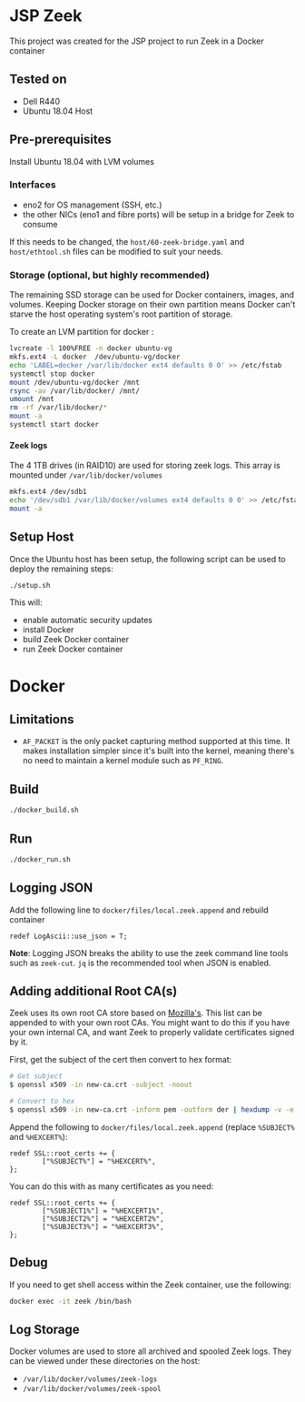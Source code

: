 # JSP Zeek
This project was created for the JSP project to run Zeek in a Docker container

## Tested on
* Dell R440
* Ubuntu 18.04 Host

## Pre-prerequisites

Install Ubuntu 18.04 with LVM volumes

### Interfaces
- eno2 for OS management (SSH, etc.)
- the other NICs (eno1 and fibre ports) will be setup in a bridge for Zeek to consume

If this needs to be changed, the `host/60-zeek-bridge.yaml` and `host/ethtool.sh` files can be modified to suit your needs.

### Storage (optional, but highly recommended)
The remaining SSD storage can be used for Docker containers, images, and volumes. Keeping Docker storage on their own partition
means Docker can't starve the host operating system's root partition of storage.

To create an LVM partition for docker :

```bash
lvcreate -l 100%FREE -n docker ubuntu-vg
mkfs.ext4 -L docker  /dev/ubuntu-vg/docker
echo 'LABEL=docker /var/lib/docker ext4 defaults 0 0' >> /etc/fstab
systemctl stop docker
mount /dev/ubuntu-vg/docker /mnt
rsync -av /var/lib/docker/ /mnt/
umount /mnt
rm -rf /var/lib/docker/*
mount -a
systemctl start docker
```

#### Zeek logs
The 4 1TB drives (in RAID10) are used for storing zeek logs.
This array is mounted under `/var/lib/docker/volumes`

```bash
mkfs.ext4 /dev/sdb1
echo '/dev/sdb1 /var/lib/docker/volumes ext4 defaults 0 0' >> /etc/fstab
mount -a
```

## Setup Host

Once the Ubuntu host has been setup, the following script can be used to deploy the remaining steps:

```bash
./setup.sh
```

This will:
* enable automatic security updates
* install Docker
* build Zeek Docker container
* run Zeek Docker container


# Docker
## Limitations
* `AF_PACKET` is the only packet capturing method supported at this time. It makes installation simpler since it's built into the kernel, meaning there's no need to maintain a kernel module such as `PF_RING`.

## Build
```bash
./docker_build.sh
```

## Run
```bash
./docker_run.sh
```

## Logging JSON
Add the following line to `docker/files/local.zeek.append` and rebuild container
```
redef LogAscii::use_json = T;
```

**Note**: Logging JSON breaks the ability to use the zeek command line tools such as `zeek-cut`. `jq` is the recommended
tool when JSON is enabled.

## Adding additional Root CA(s)
Zeek uses its own root CA store based on [Mozilla's](https://docs.zeek.org/en/stable/scripts/base/protocols/ssl/mozilla-ca-list.zeek.html).
This list can be appended to with your own root CAs. You might want to do this if you have your own internal CA, and want Zeek to properly validate certificates signed by it.

First, get the subject of the cert then convert to hex format:
```bash
# Get subject
$ openssl x509 -in new-ca.crt -subject -noout

# Convert to hex
$ openssl x509 -in new-ca.crt -inform pem -outform der | hexdump -v -e '1/1 "\\\x"' -e '1/1 "%02X"'
```

Append the following to `docker/files/local.zeek.append` (replace `%SUBJECT%` and `%HEXCERT%`):

```
redef SSL::root_certs += {
        ["%SUBJECT%"] = "%HEXCERT%",
};
```

You can do this with as many certificates as you need:
```
redef SSL::root_certs += {
        ["%SUBJECT1%"] = "%HEXCERT1%",
        ["%SUBJECT2%"] = "%HEXCERT2%",
        ["%SUBJECT3%"] = "%HEXCERT3%",
};
```


## Debug
If you need to get shell access within the Zeek container, use the following:
```bash
docker exec -it zeek /bin/bash
```

## Log Storage
Docker volumes are used to store all archived and spooled Zeek logs. They can be viewed under these directories on the host:
* `/var/lib/docker/volumes/zeek-logs`
* `/var/lib/docker/volumes/zeek-spool`
